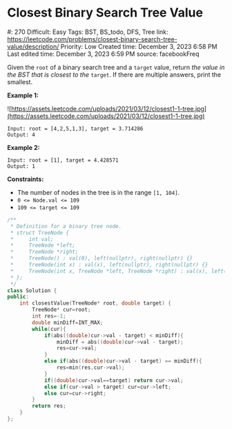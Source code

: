 # Closest Binary Search Tree Value

#: 270
Difficult: Easy
Tags: BST, BS_todo, DFS, Tree
link: https://leetcode.com/problems/closest-binary-search-tree-value/description/
Priority: Low
Created time: December 3, 2023 6:58 PM
Last edited time: December 3, 2023 6:59 PM
source: facebookFreq

Given the `root` of a binary search tree and a `target` value, return *the value in the BST that is closest to the* `target`. If there are multiple answers, print the smallest.

**Example 1:**

![https://assets.leetcode.com/uploads/2021/03/12/closest1-1-tree.jpg](https://assets.leetcode.com/uploads/2021/03/12/closest1-1-tree.jpg)

```
Input: root = [4,2,5,1,3], target = 3.714286
Output: 4

```

**Example 2:**

```
Input: root = [1], target = 4.428571
Output: 1

```

**Constraints:**

- The number of nodes in the tree is in the range `[1, 104]`.
- `0 <= Node.val <= 109`
- `109 <= target <= 109`

```cpp
/**
 * Definition for a binary tree node.
 * struct TreeNode {
 *     int val;
 *     TreeNode *left;
 *     TreeNode *right;
 *     TreeNode() : val(0), left(nullptr), right(nullptr) {}
 *     TreeNode(int x) : val(x), left(nullptr), right(nullptr) {}
 *     TreeNode(int x, TreeNode *left, TreeNode *right) : val(x), left(left), right(right) {}
 * };
 */
class Solution {
public:
    int closestValue(TreeNode* root, double target) {
        TreeNode* cur=root;
        int res=-1;
        double minDiff=INT_MAX;
        while(cur){
            if(abs((double)cur->val - target) < minDiff){
                minDiff = abs((double)cur->val - target);
                res=cur->val;
            }
            else if(abs((double)cur->val - target) == minDiff){
                res=min(res,cur->val);
            }
            if((double)cur->val==target) return cur->val;
            else if(cur->val > target) cur=cur->left;
            else cur=cur->right;
        }
        return res;
    }
};
```